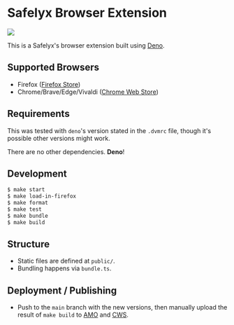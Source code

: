 # Safelyx Browser Extension

[![](https://github.com/safelyx/browser-extension/workflows/Run%20Tests/badge.svg)](https://github.com/safelyx/browser-extension/actions?workflow=Run+Tests)

This is a Safelyx's browser extension built using [Deno](https://deno.land).

## Supported Browsers

- Firefox ([Firefox Store](https://addons.mozilla.org/en-GB/firefox/addon/safelyx/))
- Chrome/Brave/Edge/Vivaldi ([Chrome Web Store](https://chromewebstore.google.com/detail/safelyx/kmfggdibapdceeoacmomidbolmlijhgo))

## Requirements

This was tested with `deno`'s version stated in the `.dvmrc` file, though it's possible other versions might work.

There are no other dependencies. **Deno**!

## Development

```sh
$ make start
$ make load-in-firefox
$ make format
$ make test
$ make bundle
$ make build
```

## Structure

- Static files are defined at `public/`.
- Bundling happens via `bundle.ts`.

## Deployment / Publishing

- Push to the `main` branch with the new versions, then manually upload the result of `make build` to [AMO](https://addons.mozilla.org/en-GB/developers/addons) and [CWS](https://chrome.google.com/webstore/devconsole).
